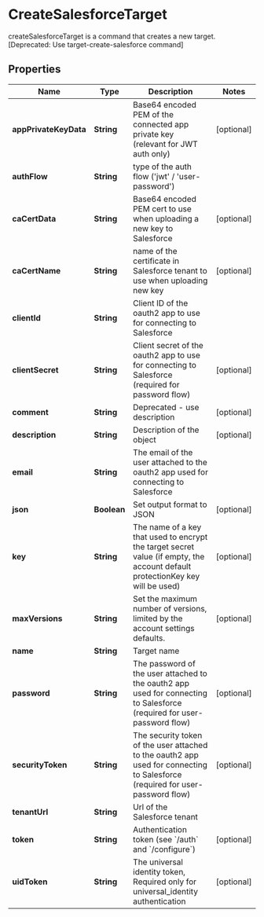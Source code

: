 

# CreateSalesforceTarget

createSalesforceTarget is a command that creates a new target. [Deprecated: Use target-create-salesforce command]

## Properties

Name | Type | Description | Notes
------------ | ------------- | ------------- | -------------
**appPrivateKeyData** | **String** | Base64 encoded PEM of the connected app private key (relevant for JWT auth only) |  [optional]
**authFlow** | **String** | type of the auth flow (&#39;jwt&#39; / &#39;user-password&#39;) | 
**caCertData** | **String** | Base64 encoded PEM cert to use when uploading a new key to Salesforce |  [optional]
**caCertName** | **String** | name of the certificate in Salesforce tenant to use when uploading new key |  [optional]
**clientId** | **String** | Client ID of the oauth2 app to use for connecting to Salesforce | 
**clientSecret** | **String** | Client secret of the oauth2 app to use for connecting to Salesforce (required for password flow) |  [optional]
**comment** | **String** | Deprecated - use description |  [optional]
**description** | **String** | Description of the object |  [optional]
**email** | **String** | The email of the user attached to the oauth2 app used for connecting to Salesforce | 
**json** | **Boolean** | Set output format to JSON |  [optional]
**key** | **String** | The name of a key that used to encrypt the target secret value (if empty, the account default protectionKey key will be used) |  [optional]
**maxVersions** | **String** | Set the maximum number of versions, limited by the account settings defaults. |  [optional]
**name** | **String** | Target name | 
**password** | **String** | The password of the user attached to the oauth2 app used for connecting to Salesforce (required for user-password flow) |  [optional]
**securityToken** | **String** | The security token of the user attached to the oauth2 app used for connecting to Salesforce  (required for user-password flow) |  [optional]
**tenantUrl** | **String** | Url of the Salesforce tenant | 
**token** | **String** | Authentication token (see &#x60;/auth&#x60; and &#x60;/configure&#x60;) |  [optional]
**uidToken** | **String** | The universal identity token, Required only for universal_identity authentication |  [optional]



